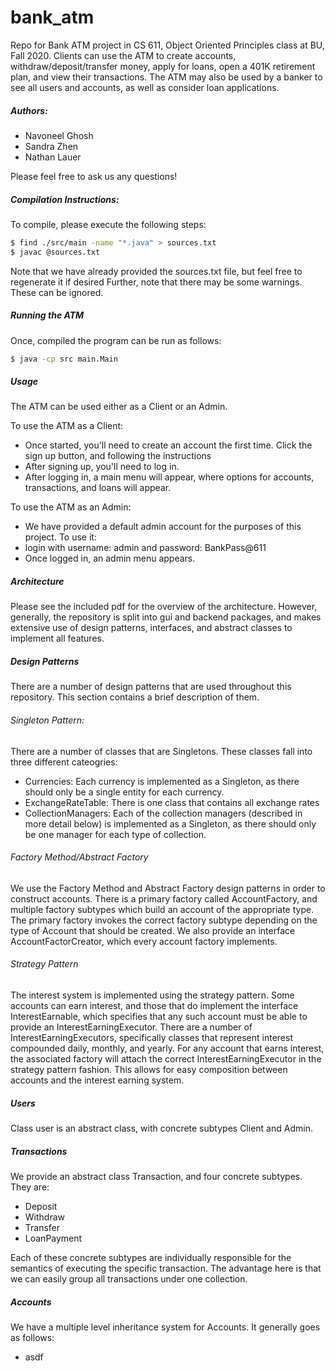 # bank_atm
Repo for Bank ATM project in CS 611, Object Oriented Principles class at BU, Fall 2020. 
Clients can use the ATM to create accounts, withdraw/deposit/transfer money,
apply for loans, open a 401K retirement plan, and view their transactions. 
The ATM may also be used by a banker to see all users and accounts, as well
as consider loan applications. 

##### Authors:
- Navoneel Ghosh
- Sandra Zhen
- Nathan Lauer

Please feel free to ask us any questions!

##### Compilation Instructions:
To compile, please execute the following steps:
```bash
$ find ./src/main -name "*.java" > sources.txt 
$ javac @sources.txt
```

Note that we have already provided the sources.txt file, but feel free to regenerate it if desired
Further, note that there may be some warnings. These can be ignored.

##### Running the ATM
Once, compiled the program can be run as follows:
```bash
$ java -cp src main.Main
```

##### Usage 
The ATM can be used either as a Client or an Admin. 

To use the ATM as a Client:
- Once started, you'll need to create an account the first time. Click the sign up button, and following the instructions
- After signing up, you'll need to log in.
- After logging in, a main menu will appear, where options for accounts, transactions, and loans will appear.


To use the ATM as an Admin:
- We have provided a default admin account for the purposes of this project. To use it:
- login with username: admin and password: BankPass@611
- Once logged in, an admin menu appears.

##### Architecture
Please see the included pdf for the overview of the architecture. However, 
generally, the repository is split into gui and backend packages, and makes 
extensive use of design patterns, interfaces, and abstract classes to implement all
features.

##### Design Patterns
There are a number of design patterns that are used throughout this repository. 
This section contains a brief description of them.

###### Singleton Pattern:
There are a number of classes that are Singletons. These classes fall into three different cateogries:
- Currencies: Each currency is implemented as a Singleton, as there should only be a single
entity for each currency.
- ExchangeRateTable: There is one class that contains all exchange rates
- CollectionManagers: Each of the collection managers (described in more detail below) is implemented
as a Singleton, as there should only be one manager for each type of collection.

###### Factory Method/Abstract Factory
We use the Factory Method and Abstract Factory design patterns in order to construct
accounts. There is a primary factory called AccountFactory, and multiple factory subtypes
which build an account of the appropriate type. The primary factory invokes the correct
factory subtype depending on the type of Account that should be created. We also provide 
an interface AccountFactorCreator, which every account factory implements.

###### Strategy Pattern
The interest system is implemented using the strategy pattern. Some accounts can earn interest,
and those that do implement the interface InterestEarnable, which specifies that any such
account must be able to provide an InterestEarningExecutor. There are a number of InterestEarningExecutors,
specifically classes that represent interest compounded daily, monthly, and yearly. For any account
that earns interest, the associated factory will attach the correct InterestEarningExecutor in
the strategy pattern fashion. This allows for easy composition between accounts and the interest 
earning system.

##### Users
Class user is an abstract class, with concrete subtypes Client and Admin.

##### Transactions
We provide an abstract class Transaction, and four concrete subtypes. They are:
- Deposit
- Withdraw
- Transfer
- LoanPayment

Each of these concrete subtypes are individually responsible for the semantics of executing 
the specific transaction. The advantage here is that we can easily group all transactions under
one collection.

##### Accounts
We have a multiple level inheritance system for Accounts. It generally goes as follows:
- asdf